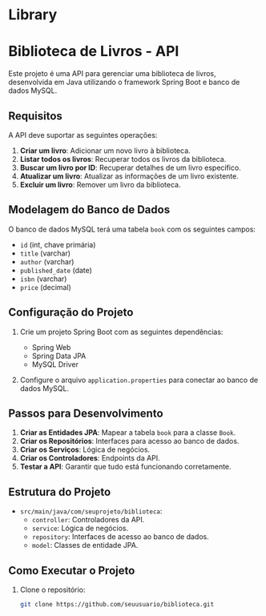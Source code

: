 # Library

# Biblioteca de Livros - API

Este projeto é uma API para gerenciar uma biblioteca de livros, desenvolvida em Java utilizando o framework Spring Boot e banco de dados MySQL.

## Requisitos

A API deve suportar as seguintes operações:

1. **Criar um livro**: Adicionar um novo livro à biblioteca.
2. **Listar todos os livros**: Recuperar todos os livros da biblioteca.
3. **Buscar um livro por ID**: Recuperar detalhes de um livro específico.
4. **Atualizar um livro**: Atualizar as informações de um livro existente.
5. **Excluir um livro**: Remover um livro da biblioteca.

## Modelagem do Banco de Dados

O banco de dados MySQL terá uma tabela `book` com os seguintes campos:

- `id` (int, chave primária)
- `title` (varchar)
- `author` (varchar)
- `published_date` (date)
- `isbn` (varchar)
- `price` (decimal)

## Configuração do Projeto

1. Crie um projeto Spring Boot com as seguintes dependências:
   - Spring Web
   - Spring Data JPA
   - MySQL Driver

2. Configure o arquivo `application.properties` para conectar ao banco de dados MySQL.

## Passos para Desenvolvimento

1. **Criar as Entidades JPA**: Mapear a tabela `book` para a classe `Book`.
2. **Criar os Repositórios**: Interfaces para acesso ao banco de dados.
3. **Criar os Serviços**: Lógica de negócios.
4. **Criar os Controladores**: Endpoints da API.
5. **Testar a API**: Garantir que tudo está funcionando corretamente.

## Estrutura do Projeto

- `src/main/java/com/seuprojeto/biblioteca`:
  - `controller`: Controladores da API.
  - `service`: Lógica de negócios.
  - `repository`: Interfaces de acesso ao banco de dados.
  - `model`: Classes de entidade JPA.

## Como Executar o Projeto

1. Clone o repositório:
   ```sh
   git clone https://github.com/seuusuario/biblioteca.git
